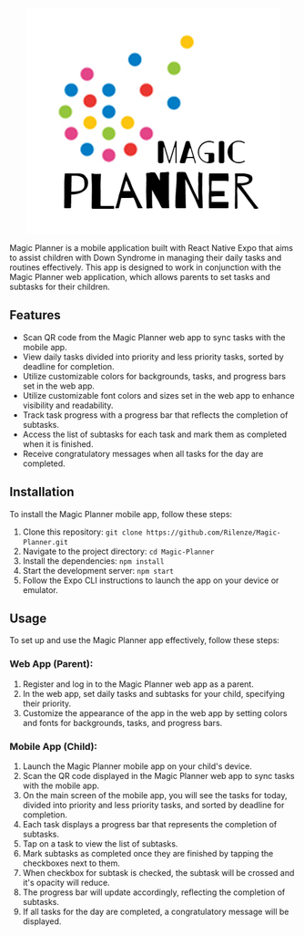<div align="center">
  <img src="/assets/images/MagicPlanner.png" alt="Magic Planner" />
</div>

Magic Planner is a mobile application built with React Native Expo that aims to assist children with Down Syndrome 
in managing their daily tasks and routines effectively. This app is designed to work in conjunction with the Magic Planner 
web application, which allows parents to set tasks and subtasks for their children.

## Features

- Scan QR code from the Magic Planner web app to sync tasks with the mobile app.
- View daily tasks divided into priority and less priority tasks, sorted by deadline for completion.
- Utilize customizable colors for backgrounds, tasks, and progress bars set in the web app.
- Utilize customizable font colors and sizes set in the web app to enhance visibility and readability.
- Track task progress with a progress bar that reflects the completion of subtasks.
- Access the list of subtasks for each task and mark them as completed when it is finished.
- Receive congratulatory messages when all tasks for the day are completed.

## Installation

To install the Magic Planner mobile app, follow these steps:

1. Clone this repository: `git clone https://github.com/Rilenze/Magic-Planner.git`
2. Navigate to the project directory: `cd Magic-Planner`
3. Install the dependencies: `npm install`
4. Start the development server: `npm start`
5. Follow the Expo CLI instructions to launch the app on your device or emulator.

## Usage

To set up and use the Magic Planner app effectively, follow these steps:

### Web App (Parent):

1. Register and log in to the Magic Planner web app as a parent.
2. In the web app, set daily tasks and subtasks for your child, specifying their priority.
3. Customize the appearance of the app in the web app by setting colors and fonts for backgrounds, tasks, and progress bars.

### Mobile App (Child):

1. Launch the Magic Planner mobile app on your child's device.
2. Scan the QR code displayed in the Magic Planner web app to sync tasks with the mobile app.
3. On the main screen of the mobile app, you will see the tasks for today, divided into priority and less priority tasks, and sorted by deadline for completion.
4. Each task displays a progress bar that represents the completion of subtasks.
5. Tap on a task to view the list of subtasks.
6. Mark subtasks as completed once they are finished by tapping the checkboxes next to them.
7. When checkbox for subtask is checked, the subtask will be crossed and it's opacity will reduce.
8. The progress bar will update accordingly, reflecting the completion of subtasks.
9. If all tasks for the day are completed, a congratulatory message will be displayed.
